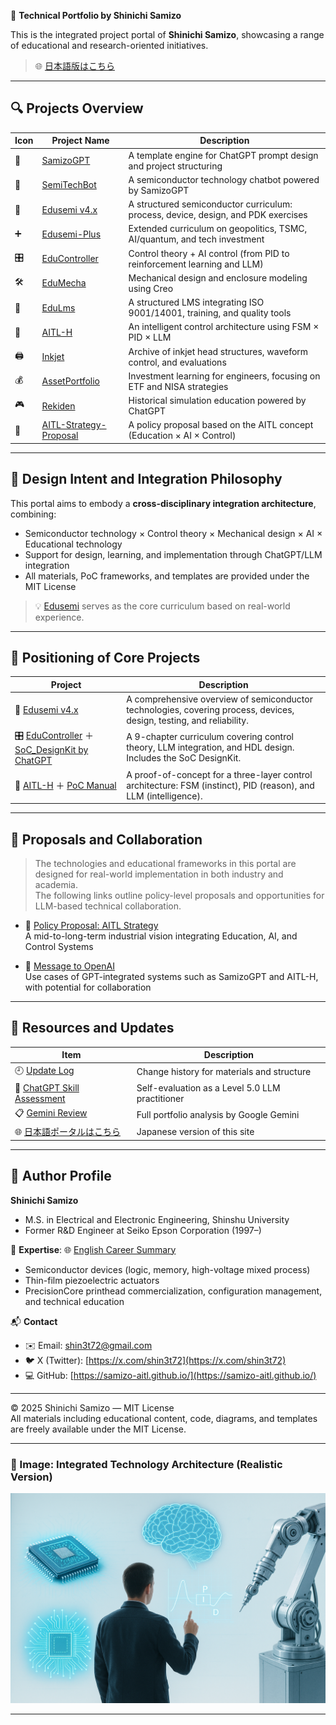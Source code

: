 🧠 **Technical Portfolio by Shinichi Samizo**

This is the integrated project portal of **Shinichi Samizo**, showcasing a range of educational and research-oriented initiatives.

> 🌐 [日本語版はこちら](../index.md)

---

## 🔍 Projects Overview

| Icon | Project Name | Description |
|------|--------------|-------------|
| 🧠 | [SamizoGPT](https://samizo-aitl.github.io/SamizoGPT/) | A template engine for ChatGPT prompt design and project structuring |
| 📡 | [SemiTechBot](https://samizo-aitl.github.io/SamizoGPT_SemiTechBot/) | A semiconductor technology chatbot powered by SamizoGPT |
| 📘 | [Edusemi v4.x](https://samizo-aitl.github.io/Edusemi-v4x/) | A structured semiconductor curriculum: process, device, design, and PDK exercises |
| ➕ | [Edusemi-Plus](https://samizo-aitl.github.io/Edusemi-Plus/) | Extended curriculum on geopolitics, TSMC, AI/quantum, and tech investment |
| 🎛️ | [EduController](https://samizo-aitl.github.io/EduController/) | Control theory + AI control (from PID to reinforcement learning and LLM) |
| 🛠️ | [EduMecha](https://samizo-aitl.github.io/EduMecha/) | Mechanical design and enclosure modeling using Creo |
| 🧠 | [EduLms](https://samizo-aitl.github.io/EduLms/) | A structured LMS integrating ISO 9001/14001, training, and quality tools |
| 🤖 | [AITL-H](https://samizo-aitl.github.io/AITL-H/) | An intelligent control architecture using FSM × PID × LLM |
| 🖨️ | [Inkjet](https://samizo-aitl.github.io/Inkjet/) | Archive of inkjet head structures, waveform control, and evaluations |
| 💰 | [AssetPortfolio](https://samizo-aitl.github.io/AssetPortfolio-StartGuide/) | Investment learning for engineers, focusing on ETF and NISA strategies |
| 🎮 | [Rekiden](https://samizo-aitl.github.io/Rekiden/) | Historical simulation education powered by ChatGPT |
| 🧩 | [AITL-Strategy-Proposal](https://samizo-aitl.github.io/AITL-Strategy-Proposal/) | A policy proposal based on the AITL concept (Education × AI × Control) |

---

## 🧩 Design Intent and Integration Philosophy

This portal aims to embody a **cross-disciplinary integration architecture**, combining:

- Semiconductor technology × Control theory × Mechanical design × AI × Educational technology  
- Support for design, learning, and implementation through ChatGPT/LLM integration  
- All materials, PoC frameworks, and templates are provided under the MIT License

> 💡 [Edusemi](https://samizo-aitl.github.io/Edusemi-v4x/) serves as the core curriculum based on real-world experience.

---

## 📘 Positioning of Core Projects

| Project | Description |
|---------|-------------|
| 📘 [Edusemi v4.x](https://samizo-aitl.github.io/Edusemi-v4x/) | A comprehensive overview of semiconductor technologies, covering process, devices, design, testing, and reliability. |
| 🎛️ [EduController](https://samizo-aitl.github.io/EduController/) ＋ [SoC_DesignKit by ChatGPT](https://samizo-aitl.github.io/EduController/SoC_DesignKit_by_ChatGPT/) | A 9-chapter curriculum covering control theory, LLM integration, and HDL design. Includes the SoC DesignKit. |
| 🤖 [AITL-H](https://samizo-aitl.github.io/AITL-H/) ＋ [PoC Manual](https://samizo-aitl.github.io/AITL-H/docs/) | A proof-of-concept for a three-layer control architecture: FSM (instinct), PID (reason), and LLM (intelligence). |

---

## 🔗 Proposals and Collaboration

> The technologies and educational frameworks in this portal are designed for real-world implementation in both industry and academia.  
> The following links outline policy-level proposals and opportunities for LLM-based technical collaboration.

- 🧩 [Policy Proposal: AITL Strategy](https://samizo-aitl.github.io/AITL-Strategy-Proposal/)  
  A mid-to-long-term industrial vision integrating Education, AI, and Control Systems

- 🤝 [Message to OpenAI](../about/openai-message-en.md)  
  Use cases of GPT-integrated systems such as SamizoGPT and AITL-H, with potential for collaboration

---

## 📄 Resources and Updates

| Item | Description |
|------|-------------|
| 🕘 [Update Log](../about/update.md) | Change history for materials and structure |
| 🧠 [ChatGPT Skill Assessment](../about/chatgpt-skill-eval.md) | Self-evaluation as a Level 5.0 LLM practitioner |
| 📋 [Gemini Review](../about/gemini-review.md) | Full portfolio analysis by Google Gemini |
| 🌐 [日本語ポータルはこちら](../index.md) | Japanese version of this site |

---

## 👤 Author Profile

**Shinichi Samizo**  
- M.S. in Electrical and Electronic Engineering, Shinshu University  
- Former R&D Engineer at Seiko Epson Corporation (1997–)

📌 **Expertise**:  🌐 [English Career Summary](./about/career-summary_en.md)
- Semiconductor devices (logic, memory, high-voltage mixed process)  
- Thin-film piezoelectric actuators  
- PrecisionCore printhead commercialization, configuration management, and technical education

📬 **Contact**  
- ✉️ Email: [shin3t72@gmail.com](mailto:shin3t72@gmail.com)  
- 🐦 X (Twitter): [https://x.com/shin3t72](https://x.com/shin3t72)  
- 💻 GitHub: [https://samizo-aitl.github.io/](https://samizo-aitl.github.io/)

---

© 2025 Shinichi Samizo — MIT License  
All materials including educational content, code, diagrams, and templates are freely available under the MIT License.

---

### 🔧 Image: Integrated Technology Architecture (Realistic Version)

![Integrated Technology Architecture](../images/technology_architecture_realistic_version.png)

---
